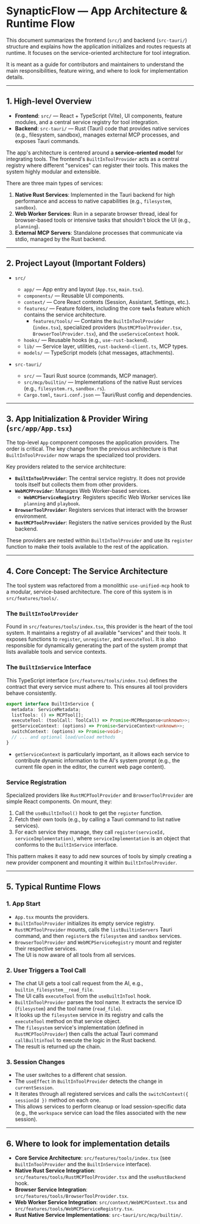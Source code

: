 # SynapticFlow — App Architecture & Runtime Flow

This document summarizes the frontend (`src/`) and backend (`src-tauri/`) structure and explains how the application initializes and routes requests at runtime. It focuses on the service-oriented architecture for tool integration.

It is meant as a guide for contributors and maintainers to understand the main responsibilities, feature wiring, and where to look for implementation details.

---

## 1. High-level Overview

- **Frontend**: `src/` — React + TypeScript (Vite), UI components, feature modules, and a central service registry for tool integration.
- **Backend**: `src-tauri/` — Rust (Tauri) code that provides native services (e.g., filesystem, sandbox), manages external MCP processes, and exposes Tauri commands.

The app's architecture is centered around a **service-oriented model** for integrating tools. The frontend's `BuiltInToolProvider` acts as a central registry where different "services" can register their tools. This makes the system highly modular and extensible.

There are three main types of services:

1.  **Native Rust Services**: Implemented in the Tauri backend for high performance and access to native capabilities (e.g., `filesystem`, `sandbox`).
2.  **Web Worker Services**: Run in a separate browser thread, ideal for browser-based tools or intensive tasks that shouldn't block the UI (e.g., `planning`).
3.  **External MCP Servers**: Standalone processes that communicate via stdio, managed by the Rust backend.

---

## 2. Project Layout (Important Folders)

- `src/`
  - `app/` — App entry and layout (`App.tsx`, `main.tsx`).
  - `components/` — Reusable UI components.
  - `context/` — Core React contexts (Session, Assistant, Settings, etc.).
  - `features/` — Feature folders, including the core **`tools`** feature which contains the service architecture.
    - `features/tools/` — Contains the `BuiltInToolProvider` (`index.tsx`), specialized providers (`RustMCPToolProvider.tsx`, `BrowserToolProvider.tsx`), and the `useServiceContext` hook.
  - `hooks/` — Reusable hooks (e.g., `use-rust-backend`).
  - `lib/` — Service layer, utilities, `rust-backend-client.ts`, MCP types.
  - `models/` — TypeScript models (chat messages, attachments).

- `src-tauri/`
  - `src/` — Tauri Rust source (commands, MCP manager).
  - `src/mcp/builtin/` — Implementations of the native Rust services (e.g., `filesystem.rs`, `sandbox.rs`).
  - `Cargo.toml`, `tauri.conf.json` — Tauri/Rust config and dependencies.

---

## 3. App Initialization & Provider Wiring (`src/app/App.tsx`)

The top-level `App` component composes the application providers. The order is critical. The key change from the previous architecture is that `BuiltInToolProvider` now wraps the specialized tool providers.

Key providers related to the service architecture:

- **`BuiltInToolProvider`**: The central service registry. It does not provide tools itself but collects them from other providers.
- **`WebMCPProvider`**: Manages Web Worker-based services.
  - **`WebMCPServiceRegistry`**: Registers specific Web Worker services like `planning` and `playbook`.
- **`BrowserToolProvider`**: Registers services that interact with the browser environment.
- **`RustMCPToolProvider`**: Registers the native services provided by the Rust backend.

These providers are nested within `BuiltInToolProvider` and use its `register` function to make their tools available to the rest of the application.

---

## 4. Core Concept: The Service Architecture

The tool system was refactored from a monolithic `use-unified-mcp` hook to a modular, service-based architecture. The core of this system is in `src/features/tools/`.

### The `BuiltInToolProvider`

Found in `src/features/tools/index.tsx`, this provider is the heart of the tool system. It maintains a registry of all available "services" and their tools. It exposes functions to `register`, `unregister`, and `executeTool`. It is also responsible for dynamically generating the part of the system prompt that lists available tools and service contexts.

### The `BuiltInService` Interface

This TypeScript interface (`src/features/tools/index.tsx`) defines the contract that every service must adhere to. This ensures all tool providers behave consistently.

```typescript
export interface BuiltInService {
  metadata: ServiceMetadata;
  listTools: () => MCPTool[];
  executeTool: (toolCall: ToolCall) => Promise<MCPResponse<unknown>>;
  getServiceContext: (options) => Promise<ServiceContext<unknown>>;
  switchContext: (options) => Promise<void>;
  // ... and optional load/unload methods
}
```

- `getServiceContext` is particularly important, as it allows each service to contribute dynamic information to the AI's system prompt (e.g., the current file open in the editor, the current web page content).

### Service Registration

Specialized providers like `RustMCPToolProvider` and `BrowserToolProvider` are simple React components. On mount, they:

1. Call the `useBuiltInTool()` hook to get the `register` function.
2. Fetch their own tools (e.g., by calling a Tauri command to list native services).
3. For each service they manage, they call `register(serviceId, serviceImplementation)`, where `serviceImplementation` is an object that conforms to the `BuiltInService` interface.

This pattern makes it easy to add new sources of tools by simply creating a new provider component and mounting it within `BuiltInToolProvider`.

---

## 5. Typical Runtime Flows

### 1. App Start

- `App.tsx` mounts the providers.
- `BuiltInToolProvider` initializes its empty service registry.
- `RustMCPToolProvider` mounts, calls the `listBuiltinServers` Tauri command, and then `register`s the `filesystem` and `sandbox` services.
- `BrowserToolProvider` and `WebMCPServiceRegistry` mount and register their respective services.
- The UI is now aware of all tools from all services.

### 2. User Triggers a Tool Call

- The chat UI gets a tool call request from the AI, e.g., `builtin_filesystem__read_file`.
- The UI calls `executeTool` from the `useBuiltInTool` hook.
- `BuiltInToolProvider` parses the tool name. It extracts the service ID (`filesystem`) and the tool name (`read_file`).
- It looks up the `filesystem` service in its registry and calls the `executeTool` method on that service object.
- The `filesystem` service's implementation (defined in `RustMCPToolProvider`) then calls the actual Tauri command `callBuiltinTool` to execute the logic in the Rust backend.
- The result is returned up the chain.

### 3. Session Changes

- The user switches to a different chat session.
- The `useEffect` in `BuiltInToolProvider` detects the change in `currentSession`.
- It iterates through all registered services and calls the `switchContext({ sessionId })` method on each one.
- This allows services to perform cleanup or load session-specific data (e.g., the `workspace` service can load the files associated with the new session).

---

## 6. Where to look for implementation details

- **Core Service Architecture**: `src/features/tools/index.tsx` (see `BuiltInToolProvider` and the `BuiltInService` interface).
- **Native Rust Service Integration**: `src/features/tools/RustMCPToolProvider.tsx` and the `useRustBackend` hook.
- **Browser Service Integration**: `src/features/tools/BrowserToolProvider.tsx`.
- **Web Worker Service Integration**: `src/context/WebMCPContext.tsx` and `src/features/tools/WebMCPServiceRegistry.tsx`.
- **Rust Native Service Implementations**: `src-tauri/src/mcp/builtin/`.
